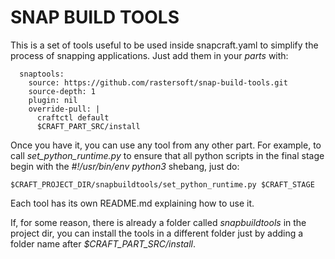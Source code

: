 # SNAP BUILD TOOLS

This is a set of tools useful to be used inside snapcraft.yaml to
simplify the process of snapping applications. Just add them in your
*parts* with:

      snaptools:
        source: https://github.com/rastersoft/snap-build-tools.git
        source-depth: 1
        plugin: nil
        override-pull: |
          craftctl default
          $CRAFT_PART_SRC/install

Once you have it, you can use any tool from any other part. For example,
to call *set_python_runtime.py* to ensure that all python scripts in the
final stage begin with the *#!/usr/bin/env python3* shebang, just do:

    $CRAFT_PROJECT_DIR/snapbuildtools/set_python_runtime.py $CRAFT_STAGE

Each tool has its own README.md explaining how to use it.

If, for some reason, there is already a folder called *snapbuildtools* in the
project dir, you can install the tools in a different folder just by
adding a folder name after *$CRAFT_PART_SRC/install*.
